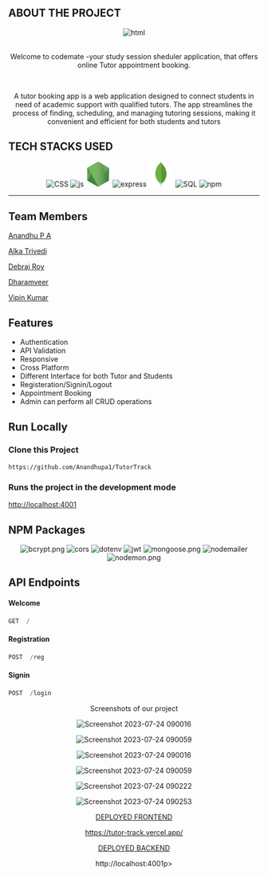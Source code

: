 ## ABOUT THE PROJECT

<div align="center"  width="55" height="55">
  <img src="https://github.com/Anandhupa1/TutorTrack/blob/main/Frontend/Admin_dashboard/assets/images/Logo.png" alt="html" width="200" height="100"/>
  <br>
  <br>
  <p>Welcome to codemate -your study session sheduler application, that offers online Tutor appointment booking.</p>
  <br>
  <p>A tutor booking app is a web application designed to connect students in need of academic support with qualified tutors. The app streamlines the process of finding, scheduling, and managing tutoring sessions, making it convenient and efficient for both students and tutors </p>
</div>

## TECH STACKS USED

<p align = "center">

<img src="https://user-images.githubusercontent.com/25181517/183898674-75a4a1b1-f960-4ea9-abcb-637170a00a75.png" alt="CSS" width="50" height="55"/>
<img src="https://user-images.githubusercontent.com/25181517/117447155-6a868a00-af3d-11eb-9cfe-245df15c9f3f.png" alt="js" width="50" height="50"/>
<img src="https://raw.githubusercontent.com/PrinceCorwin/Useful-tech-icons/main/images/nodejs.png" alt="nodejs" width="50" height="50"/>
<img src="https://res.cloudinary.com/kc-cloud/images/f_auto,q_auto/v1651772163/expressjslogo/expressjslogo.webp?_i=AA" alt="express" width="50" height="50"/>
 <img src="https://raw.githubusercontent.com/PrinceCorwin/Useful-tech-icons/main/images/mongodb-leaf.png" alt="mongo" width="50" height="50"/> 
<img src="https://encrypted-tbn0.gstatic.com/images?q=tbn:ANd9GcS_8111ZxkY6gTsXBH28xrKXOSH5kFfSCk5eKhFwf0fhA&usqp=CAU&ec=48665698" alt="SQL" width="50" height="50"/>
<img src="https://user-images.githubusercontent.com/25181517/121401671-49102800-c959-11eb-9f6f-74d49a5e1774.png" alt="npm" width="50" height="50"/>
  
</p>
<hr>

## Team Members


 [Anandhu P A](https://github.com/Anandhupa1) 
 
 [Alka Trivedi](https://github.com/Alka0814) 
 
 [Debraj Roy](https://github.com/ShradhaVastrakar) 
 
 [Dharamveer](https://github.com/vaibhzz10) 
 
 [Vipin Kumar](https://github.com/Vipin4147) 

 
## Features 
-  Authentication
-  API Validation
-  Responsive
-  Cross Platform
-  Different Interface for both Tutor and Students
-  Registeration/Signin/Logout
-  Appointment Booking
-  Admin can perform all CRUD operations

## Run Locally
### Clone this Project

```
https://github.com/Anandhupa1/TutorTrack
```


### Runs the project in the development mode

[http://localhost:4001](http://localhost:4001)


## NPM Packages
<p align = "center">
<img src="https://repository-images.githubusercontent.com/139898859/9617c480-81c2-11ea-94fc-322231ead1f0" alt="bcrypt.png" width="70" height="50"/>
<img src="https://github.com/faraz412/cozy-passenger-4798/blob/main/Frontend/Files/cors.png?raw=true" alt="cors" width="70" height="50"/>
<img src="https://github.com/faraz412/cozy-passenger-4798/blob/main/Frontend/Files/download.png?raw=true" alt="dotenv" width="60" height="50"/>
<img src="https://github.com/faraz412/cozy-passenger-4798/blob/main/Frontend/Files/JWT.png?raw=true" alt="jwt" width="70" height="50"/>
<img src="https://4008838.fs1.hubspotusercontent-na1.net/hubfs/4008838/mogoose-logo.png" alt="mongoose.png" width="70" height="70"/>     
<img src="https://i0.wp.com/community.nodemailer.com/wp-content/uploads/2015/10/n2-2.png?fit=422%2C360&ssl=1" alt="nodemailer" width="50" height="70"/>
<img src="https://user-images.githubusercontent.com/13700/35731649-652807e8-080e-11e8-88fd-1b2f6d553b2d.png" alt="nodemon.png" width="50" height="50"/>

   
   
## API Endpoints
   #### Welcome
```javascript
GET  /
```
  #### Registration
```javascript
POST  /reg
```
  #### Signin
```javascript
POST  /login

```
<div align = "center">  

<p>Screenshots of our project</p>

![Screenshot 2023-07-24 090016](https://github.com/Anandhupa1/TutorTrack/assets/116183472/24352b9c-f9b1-4567-a736-8ce9bba3b185)

![Screenshot 2023-07-24 090059](https://github.com/Anandhupa1/TutorTrack/assets/116183472/5dc4d994-c304-4d9e-a1ad-5afe9895e8cc)

![Screenshot 2023-07-24 090016](https://github.com/Anandhupa1/TutorTrack/assets/116183472/49b6cda9-bcd2-4aa8-ba02-4c103852a09a)

![Screenshot 2023-07-24 090059](https://github.com/Anandhupa1/TutorTrack/assets/116183472/c28c36bf-c761-477d-9a6e-d306e8a2950c)

![Screenshot 2023-07-24 090222](https://github.com/Anandhupa1/TutorTrack/assets/116183472/e7ef39b7-1ab4-4641-ab83-95375efb74d4)

![Screenshot 2023-07-24 090253](https://github.com/Anandhupa1/TutorTrack/assets/116183472/dbb19d1e-e4c6-4f46-8169-29b48f625c96)




 
[DEPLOYED FRONTEND](https://tutor-track.vercel.app/)<p>https://tutor-track.vercel.app/</p>

[DEPLOYED BACKEND](http://localhost:4001)<p>http://localhost:4001p>

 

